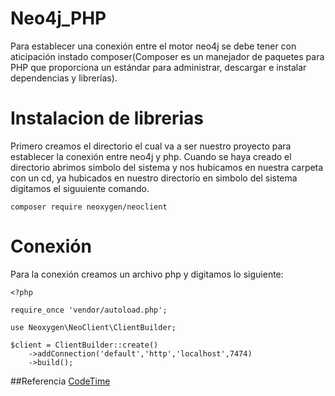 # Neo4j_PHP
Para establecer una conexión entre el motor neo4j se debe tener con aticipación instado composer(Composer es un manejador de paquetes para PHP que proporciona un estándar para administrar, descargar e instalar dependencias y librerías).

# Instalacion de librerias
Primero creamos el directorio el cual va a ser nuestro proyecto para establecer la conexión entre neo4j y php. Cuando se haya creado el directorio abrimos simbolo del sistema y nos hubicamos en nuestra carpeta con un cd, ya hubicados en nuestro directorio en simbolo del sistema digitamos el siguuiente comando.

```composer require neoxygen/neoclient```

# Conexión
Para la conexión creamos un archivo php y digitamos lo siguiente:

```
<?php

require_once 'vendor/autoload.php';

use Neoxygen\NeoClient\ClientBuilder;

$client = ClientBuilder::create()
    ->addConnection('default','http','localhost',7474)
    ->build();
```


##Referencia
[CodeTime](https://github.com/neoxygen/neo4j-neoclient)
